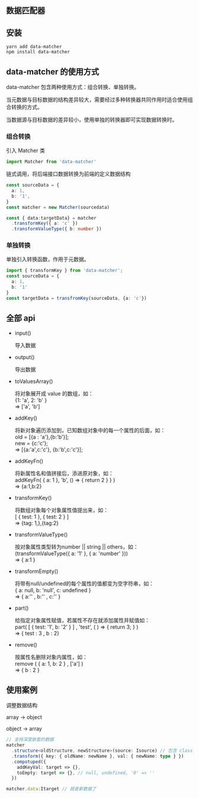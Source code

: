## 数据匹配器

## 安装

```
yarn add data-matcher
npm install data-matcher
```

## data-matcher 的使用方式

data-matcher 包含两种使用方式：组合转换、单独转换。

当元数据与目标数据的结构差异较大，需要经过多种转换器共同作用时适合使用组合转换的方式。

当数据源与目标数据的差异较小，使用单独的转换器即可实现数据转换时。

### 组合转换

引入 Matcher 类
```ts
import Matcher from 'data-matcher'
```

链式调用，将后端接口数据转换为前端的定义数据结构

```ts
const sourceData = {
  a: 1,
  b: '1',
}
const matcher = new Matcher(sourcedata)

const { data:targetData} = matcher
  .transformKey({ a: 'c' })
  .transformValueType({ b: number })
```

### 单独转换
单独引入转换函数，作用于元数据。

```ts
import { transformKey } from 'data-matcher';
const sourceData = {
  a: 1,
  b: '1'
}
const targetData = transfromKey(sourceData, {a: 'c'})
```

## 全部 api

- input()

  导入数据

- output()

  导出数据

- toValuesArray()

  将对象展开成 value 的数组，如：  
  {1: 'a', 2: 'b' }  
  => ['a', 'b']

- addKey()
  
  将新对象遍历添加到，已知数组对象中的每一个属性的后面，如：  
  old = [{a : 'a'},{b:'b'}];  
  new = {c:'c'};  
  => [{a:'a',c:'c'},
      {b:'b',c:'c'}];

- addKeyFn()
  
  将新属性名和值拼接后，添进原对象，如：  
  addKeyFn( { a: 1 }, 'b', () => { return 2 } } )  
  => {a:1,b:2}

- transformKey()
  
  将数组对象每个对象属性值提出来，如：  
  [ { test: 1 }, { test: 2 } ]  
  => {tag: 1,},{tag:2}

- transformValueType()
  
  按对象属性类型转为number || string || others，如：  
  (transformValueType({ a: '1' }, { a: 'number' }))  
  => { a:1 }

- transformEmpty()
  
  将带有null/undefined的每个属性的值都变为空字符串，如：  
  { a: null, b: 'null', c: undefined }  
  => { a:'' , b:'' , c:'' }

- part()
  
  给指定对象属性赋值，若属性不存在就添加属性并赋值如：  
  part( [ { test: '1', b: '2' } ] , 'test', ( ) => { return 3; } )  
  => { test : 3 , b : 2}

- remove()
  
  按属性名删除对象内属性，如：  
  remove ( { a: 1, b: 2 } , ['a'] )  
   => { b : 2 }


## 使用案例

调整数据结构

array -> object

object -> array

```ts
// 支持深度嵌套的数据
matcher
  .structure<oldStructure, newStructure>(source: Isource) // 包含 classifyKey 功能
  .transform({ key: { oldName: newName }, val: { newName: type } })
  .compotuped({
    addKeyVal: target => {},
    toEmpty: target => {}, // null, undefined, '0' => ''
  })

matcher.data:Itarget // 就是新数据了
```
